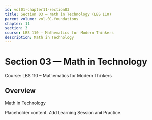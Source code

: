 ```yaml
---
id: vol01-chapter11-section03
title: Section 03 — Math in Technology (LBS 110)
parent_volume: vol-01-foundations
chapter: 11
section: 3
course: LBS 110 – Mathematics for Modern Thinkers
description: Math in Technology
---
```



# Section 03 — Math in Technology
Course: LBS 110 – Mathematics for Modern Thinkers

## Overview
Math in Technology


Placeholder content. Add Learning Session and Practice.
